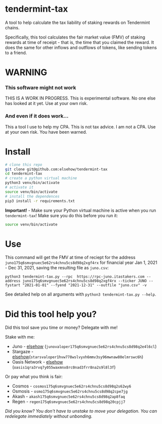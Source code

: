 # tendermint-tax

A tool to help calculate the tax liability of staking rewards on Tendermint chains.

Specifically, this tool calculates the fair market value (FMV) of staking
rewards at time of receipt - that is, the time that you claimed the reward. It
does the same for other inflows and outflows of tokens, like sending tokens to a
friend.

# WARNING

### This software might not work

THIS IS A WORK IN PROGRESS. This is experimental software. No one else has looked at it yet. Use at your own risk.

### And even if it does work...

This a tool I use to help my CPA.
This is not tax advice. I am not a CPA.
Use at your own risk.
You have been warned.

# Install

``` sh
# clone this repo
git clone git@github.com:elsehow/tendermint-tax
cd tendermint-tax
# create a python virtual machine
python3 venv/bin/activate
# activate it
source venv/bin/activate
# install the dependences
pip3 install -r requirements.txt
```

**Important!** - Make sure your Python virtual machine is active when you run `tendermint-tax`! Make sure you do this before you run it:

``` sh
source venv/bin/activate
```

# Use


This command will get the FMV at time of reciept for
the address `juno175q6smvgnuec5e62rs4chnu5cs8d98q2xgf4rx`
for financial year Jan 1, 2021 - Dec 31, 2021, saving the resulting file as `juno.csv`:

```
python3 tendermint-tax.py --rpc  https://rpc-juno.itastakers.com --address juno175q6smvgnuec5e62rs4chnu5cs8d98q2xgf4rx --ticker JUNO --fystart "2021-01-01" --fyend "2021-12-31" --outfile "juno.csv" -v
```

See detailed help on all arguments with `python3 tendermint-tax.py --help`.

# Did this tool help you?

Did this tool save you time or money? Delegate with me!

Stake with me:

- Juno -  [elsehow](https://www.mintscan.io/juno/validators/junovaloper175q6smvgnuec5e62rs4chnu5cs8d98q2e4l6cl) (`junovaloper175q6smvgnuec5e62rs4chnu5cs8d98q2e4l6cl`)
- Stargaze - [elsehow](https://www.mintscan.io/stargaze/validators/starsvaloper1hvw778wslvyxh6mmv3sy96mwnaw80elmrswc6h)(`starsvaloper1hvw778wslvyxh6mmv3sy96mwnaw80elmrswc6h`)
- Oasis Network - [elsehow](https://www.oasisscan.com/validators/detail/oasis1qra3rvq7y055waxmnx8rc0nad3frr8na2s9l8l3f) (`oasis1qra3rvq7y055waxmnx8rc0nad3frr8na2s9l8l3f`)

Or pay what you think is fair:

- Cosmos - `cosmos175q6smvgnuec5e62rs4chnu5cs8d98q2s62wy6`
- Osmosis - `osmo175q6smvgnuec5e62rs4chnu5cs8d98q2cpe7jg`
- Akash -  `akash175q6smvgnuec5e62rs4chnu5cs8d98q2ap8faq`
- Regen - `regen175q6smvgnuec5e62rs4chnu5cs8d98q20cpjj7`

*Did you know? You don't have to unstake to move your delegation. You can redelegate immediately without unbonding.*
